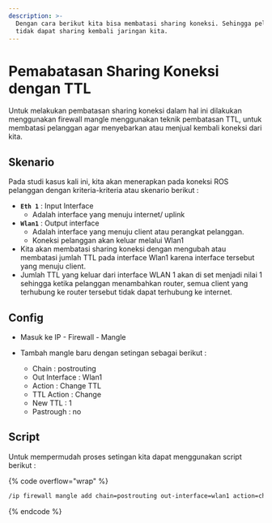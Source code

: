 ```yaml
---
description: >-
  Dengan cara berikut kita bisa membatasi sharing koneksi. Sehingga pelanggan
  tidak dapat sharing kembali jaringan kita.
---
```


# Pemabatasan Sharing Koneksi dengan TTL

Untuk melakukan pembatasan sharing koneksi dalam hal ini dilakukan menggunakan  firewall mangle menggunakan teknik pembatasan TTL, untuk membatasi pelanggan agar menyebarkan atau menjual kembali koneksi dari kita.

## Skenario

Pada studi kasus kali ini, kita akan menerapkan pada koneksi ROS pelanggan dengan kriteria-kriteria atau skenario berikut :&#x20;

* **`Eth 1`** : Input Interface
  * Adalah interface yang menuju internet/ uplink
* **`Wlan1`** : Output interface&#x20;
  * Adalah interface yang menuju client atau perangkat pelanggan.
  * Koneksi pelanggan akan keluar melalui Wlan1
* Kita akan membatasi sharing koneksi dengan mengubah atau membatasi jumlah TTL pada interface Wlan1 karena interface tersebut yang menuju client.
* Jumlah TTL yang keluar dari interface WLAN 1 akan di set menjadi nilai 1 sehingga ketika pelanggan menambahkan router, semua client yang terhubung ke router tersebut tidak dapat terhubung ke internet.

## Config

* Masuk ke IP - Firewall - Mangle
*   Tambah mangle baru dengan setingan sebagai berikut :&#x20;

    * Chain : postrouting
    * Out Interface : Wlan1
    * Action : Change TTL
    * TTL Action : Change
    * New TTL : 1
    * Pastrough : no



## Script

Untuk mempermudah proses setingan kita dapat menggunakan script berikut :&#x20;

{% code overflow="wrap" %}
```bash
/ip firewall mangle add chain=postrouting out-interface=wlan1 action=change-ttl new-ttl=set:1 passthrough=no 
```
{% endcode %}
